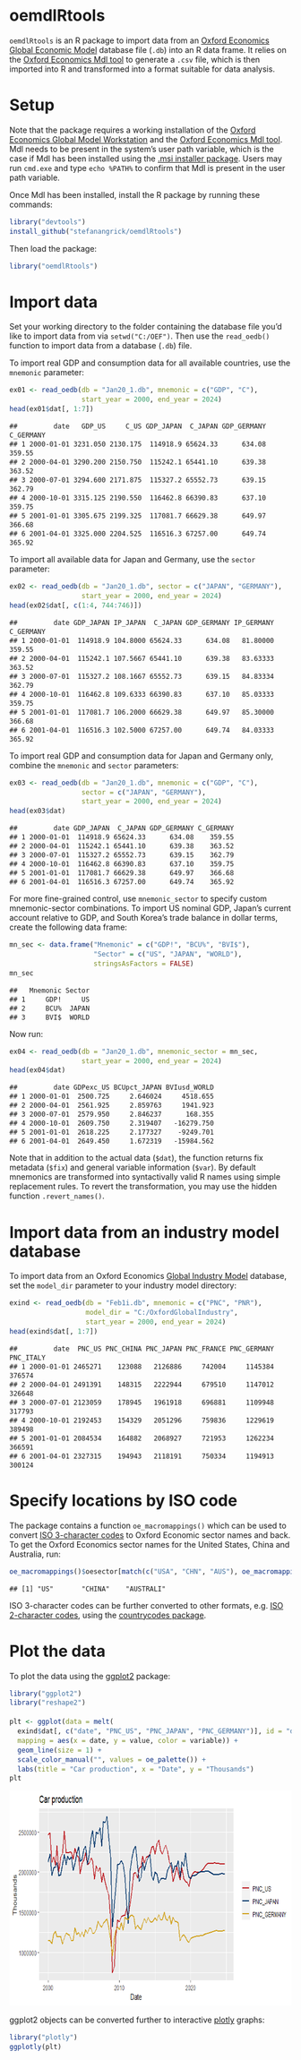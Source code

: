 oemdlRtools
================

`oemdlRtools` is an R package to import data from an [Oxford
Economics](http://oxfordeconomics.com/) [Global Economic
Model](https://www.oxfordeconomics.com/global-economic-model) database
file (`.db`) into an R data frame. It relies on the [Oxford Economics
Mdl tool](http://tools.oxfordeconomics.com/mdl/downloads.aspx) to
generate a `.csv` file, which is then imported into R and transformed
into a format suitable for data analysis.

# Setup

Note that the package requires a working installation of the [Oxford
Economics Global Model
Workstation](https://www.oxfordeconomics.com/my-oxford/global-economic-model)
and the [Oxford Economics Mdl
tool](http://tools.oxfordeconomics.com/mdl/downloads.aspx). Mdl needs to
be present in the system’s user path variable, which is the case if Mdl
has been installed using the [.msi installer
package](http://tools.oxfordeconomics.com/mdl/downloads.aspx). Users may
run `cmd.exe` and type `echo %PATH%` to confirm that Mdl is present in
the user path variable.

Once Mdl has been installed, install the R package by running these
commands:

``` r
library("devtools")
install_github("stefanangrick/oemdlRtools")
```

Then load the package:

``` r
library("oemdlRtools")
```

# Import data

Set your working directory to the folder containing the database file
you’d like to import data from via `setwd("C:/OEF")`. Then use the
`read_oedb()` function to import data from a database (`.db`) file.

To import real GDP and consumption data for all available countries, use
the `mnemonic` parameter:

``` r
ex01 <- read_oedb(db = "Jan20_1.db", mnemonic = c("GDP", "C"),
                  start_year = 2000, end_year = 2024)
head(ex01$dat[, 1:7])
```

    ##         date   GDP_US     C_US GDP_JAPAN  C_JAPAN GDP_GERMANY C_GERMANY
    ## 1 2000-01-01 3231.050 2130.175  114918.9 65624.33      634.08    359.55
    ## 2 2000-04-01 3290.200 2150.750  115242.1 65441.10      639.38    363.52
    ## 3 2000-07-01 3294.600 2171.875  115327.2 65552.73      639.15    362.79
    ## 4 2000-10-01 3315.125 2190.550  116462.8 66390.83      637.10    359.75
    ## 5 2001-01-01 3305.675 2199.325  117081.7 66629.38      649.97    366.68
    ## 6 2001-04-01 3325.000 2204.525  116516.3 67257.00      649.74    365.92

To import all available data for Japan and Germany, use the `sector`
parameter:

``` r
ex02 <- read_oedb(db = "Jan20_1.db", sector = c("JAPAN", "GERMANY"),
                  start_year = 2000, end_year = 2024)
head(ex02$dat[, c(1:4, 744:746)])
```

    ##         date GDP_JAPAN IP_JAPAN  C_JAPAN GDP_GERMANY IP_GERMANY C_GERMANY
    ## 1 2000-01-01  114918.9 104.8000 65624.33      634.08   81.80000    359.55
    ## 2 2000-04-01  115242.1 107.5667 65441.10      639.38   83.63333    363.52
    ## 3 2000-07-01  115327.2 108.1667 65552.73      639.15   84.83334    362.79
    ## 4 2000-10-01  116462.8 109.6333 66390.83      637.10   85.03333    359.75
    ## 5 2001-01-01  117081.7 106.2000 66629.38      649.97   85.30000    366.68
    ## 6 2001-04-01  116516.3 102.5000 67257.00      649.74   84.03333    365.92

To import real GDP and consumption data for Japan and Germany only,
combine the `mnemonic` and `sector` parameters:

``` r
ex03 <- read_oedb(db = "Jan20_1.db", mnemonic = c("GDP", "C"),
                  sector = c("JAPAN", "GERMANY"),
                  start_year = 2000, end_year = 2024)
head(ex03$dat)
```

    ##         date GDP_JAPAN  C_JAPAN GDP_GERMANY C_GERMANY
    ## 1 2000-01-01  114918.9 65624.33      634.08    359.55
    ## 2 2000-04-01  115242.1 65441.10      639.38    363.52
    ## 3 2000-07-01  115327.2 65552.73      639.15    362.79
    ## 4 2000-10-01  116462.8 66390.83      637.10    359.75
    ## 5 2001-01-01  117081.7 66629.38      649.97    366.68
    ## 6 2001-04-01  116516.3 67257.00      649.74    365.92

For more fine-grained control, use `mnemonic_sector` to specify custom
mnemonic-sector combinations. To import US nominal GDP, Japan’s current
account relative to GDP, and South Korea’s trade balance in dollar
terms, create the following data frame:

``` r
mn_sec <- data.frame("Mnemonic" = c("GDP!", "BCU%", "BVI$"),
                     "Sector" = c("US", "JAPAN", "WORLD"),
                     stringsAsFactors = FALSE)
mn_sec
```

    ##   Mnemonic Sector
    ## 1     GDP!     US
    ## 2     BCU%  JAPAN
    ## 3     BVI$  WORLD

Now run:

``` r
ex04 <- read_oedb(db = "Jan20_1.db", mnemonic_sector = mn_sec,
                  start_year = 2000, end_year = 2024)
head(ex04$dat)
```

    ##         date GDPexc_US BCUpct_JAPAN BVIusd_WORLD
    ## 1 2000-01-01  2500.725     2.646024     4518.655
    ## 2 2000-04-01  2561.925     2.859763     1941.923
    ## 3 2000-07-01  2579.950     2.846237      168.355
    ## 4 2000-10-01  2609.750     2.319407   -16279.750
    ## 5 2001-01-01  2618.225     2.177327    -9249.701
    ## 6 2001-04-01  2649.450     1.672319   -15984.562

Note that in addition to the actual data (`$dat`), the function returns
fix metadata (`$fix`) and general variable information (`$var`). By
default mnemonics are transformed into syntactivally valid R names using
simple replacement rules. To revert the transformation, you may use the
hidden function `.revert_names()`.

# Import data from an industry model database

To import data from an Oxford Economics [Global Industry
Model](https://www.oxfordeconomics.com/my-oxford/global-industry-model)
database, set the `model_dir` parameter to your industry model
directory:

``` r
exind <- read_oedb(db = "Feb1i.db", mnemonic = c("PNC", "PNR"),
                   model_dir = "C:/OxfordGlobalIndustry",
                   start_year = 2000, end_year = 2024)
head(exind$dat[, 1:7])
```

    ##         date  PNC_US PNC_CHINA PNC_JAPAN PNC_FRANCE PNC_GERMANY PNC_ITALY
    ## 1 2000-01-01 2465271    123088   2126886     742004     1145384    376574
    ## 2 2000-04-01 2491391    148315   2222944     679510     1147012    326648
    ## 3 2000-07-01 2123059    178945   1961918     696881     1109948    317793
    ## 4 2000-10-01 2192453    154329   2051296     759836     1229619    389498
    ## 5 2001-01-01 2084534    164882   2068927     721953     1262234    366591
    ## 6 2001-04-01 2327315    194943   2118191     750334     1194913    300124

# Specify locations by ISO code

The package contains a function `oe_macromappings()` which can be used
to convert [ISO 3-character
codes](https://en.wikipedia.org/wiki/ISO_3166-1_alpha-3) to Oxford
Economic sector names and back. To get the Oxford Economics sector names
for the United States, China and Australia, run:

``` r
oe_macromappings()$oesector[match(c("USA", "CHN", "AUS"), oe_macromappings()$iso3c)]
```

    ## [1] "US"       "CHINA"    "AUSTRALI"

ISO 3-character codes can be further converted to other formats,
e.g. [ISO 2-character
codes](https://en.wikipedia.org/wiki/ISO_3166-1_alpha-2), using the
[countrycodes
package](https://cran.r-project.org/web/packages/countrycode/index.html).

# Plot the data

To plot the data using the [ggplot2](https://ggplot2.tidyverse.org/)
package:

``` r
library("ggplot2")
library("reshape2")

plt <- ggplot(data = melt(
  exind$dat[, c("date", "PNC_US", "PNC_JAPAN", "PNC_GERMANY")], id = "date"),
  mapping = aes(x = date, y = value, color = variable)) +
  geom_line(size = 1) +
  scale_color_manual("", values = oe_palette()) +
  labs(title = "Car production", x = "Date", y = "Thousands")
plt
```

<img src="README_files/figure-gfm/ggplot-1.png" width="768" height="384" />

ggplot2 objects can be converted further to interactive
[plotly](http://plot.ly/) graphs:

``` r
library("plotly")
ggplotly(plt)
```
